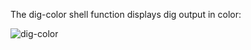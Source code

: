 The dig-color shell function displays dig output in color:

![dig-color](https://raw.github.com/repro/dig-color/master/dig-color.png)

